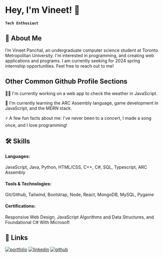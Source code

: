 # Hey, I'm Vineet! 👋
**`Tech Enthusiast`**
<!--
**vineet-panchal/vineet-panchal** is a ✨ _special_ ✨ repository because its `README.md` (this file) appears on your GitHub profile.

Here are some ideas to get you started:

- 🔭 I’m currently working on ...
- 🌱 I’m currently learning ...
- 👯 I’m looking to collaborate on ...
- 🤔 I’m looking for help with ...
- 💬 Ask me about ...
- 📫 How to reach me: ...
- 😄 Pronouns: ...
- ⚡ Fun fact: ...
-->

## 🚀 About Me

I’m Vineet Panchal, an undergraduate computer science student at Toronto Metropolitan University. I'm interested in programming, and creating web applications and programs. I am currently seeking for 2024 spring internship opportunities. Feel free to reach out to me!

## Other Common Github Profile Sections
👩‍💻 I'm currently working on a web app to check the weather in JavaScript.

🧠 I'm currently learning the ARC Assembly language, game development in JavaScript, and the MERN stack.

⚡️ A few fun facts about me: I've never been to a concert, I made a song once, and I love programming!

## 🛠 Skills
#### Languages: 
JavaScript, Java, Python, HTML/CSS, C++, C#, SQL, Typescript, ARC Assembly
#### Tools & Technologies: 
Git/Github, Tailwind, Bootstrap, Node, React, MongoDB, MySQL, Pygame
#### Certifications:
Responsive Web Design, JavaScript Algorithms and Data Structures, and Foundational C# With Microsoft

## 🔗 Links
[![portfolio](https://img.shields.io/badge/my_portfolio-000?style=for-the-badge&logo=ko-fi&logoColor=white)](https://vineet-panchal.github.io/markII-website/index.html)
[![linkedin](https://img.shields.io/badge/linkedin-0A66C2?style=for-the-badge&logo=linkedin&logoColor=white)](https://www.linkedin.com/in/vineet-panchal-010337253/)
[![github](https://img.shields.io/badge/GitHub-100000?style=for-the-badge&logo=github&logoColor=white)](https://github.com/vineet-panchal)




